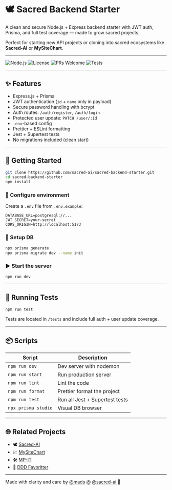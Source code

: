 # 🕊️ Sacred Backend Starter

A clean and secure Node.js + Express backend starter with JWT auth, Prisma, and full test coverage — made to grow sacred projects.

Perfect for starting new API projects or cloning into sacred ecosystems like **Sacred-AI** or **MySiteChart**.

---

![Node.js](https://img.shields.io/badge/Node.js-18.x-green)
![License](https://img.shields.io/github/license/madspaaskesen/sacred-backend-starter)
![PRs Welcome](https://img.shields.io/badge/PRs-welcome-brightgreen.svg)
![Tests](https://img.shields.io/badge/tests-passing-brightgreen)

---

## ✨ Features

- Express.js + Prisma
- JWT authentication (`id` + `name` only in payload)
- Secure password handling with bcrypt
- Auth routes: `/auth/register`, `/auth/login`
- Protected user update: `PATCH /user/:id`
- `.env`-based config
- Prettier + ESLint formatting
- Jest + Supertest tests
- No migrations included (clean start)

---

## 🚀 Getting Started

```bash
git clone https://github.com/sacred-ai/sacred-backend-starter.git
cd sacred-backend-starter
npm install
```

### 🔧 Configure environment

Create a `.env` file from `.env.example`:

```env
DATABASE_URL=postgresql://...
JWT_SECRET=your-secret
CORS_ORIGIN=http://localhost:5173
```

### 🧱 Setup DB

```bash
npx prisma generate
npx prisma migrate dev --name init
```

### ▶️ Start the server

```bash
npm run dev
```

---

## 🧪 Running Tests

```bash
npm run test
```

Tests are located in `/tests` and include full auth + user update coverage.

---

## 📦 Scripts

| Script             | Description                            |
|--------------------|----------------------------------------|
| `npm run dev`      | Dev server with nodemon                |
| `npm run start`    | Run production server                  |
| `npm run lint`     | Lint the code                          |
| `npm run format`   | Prettier format the project            |
| `npm run test`     | Run all Jest + Supertest tests         |
| `npx prisma studio`| Visual DB browser                      |

---

## 🌐 Related Projects

- 🕊️ [Sacred-AI](https://sacred-ai.com)
- 📈 [MySiteChart](https://mysitechart.com)
- 🛠️ [MP-IT](https://mp-it.dk)
- 🧵 [DDD Favoritter](https://ddd-favoritter.dk)

---

Made with clarity and care by [@mads](https://github.com/madspaaskesen) @ [@sacred-ai](https://github.com/Sacred-AI) 💛